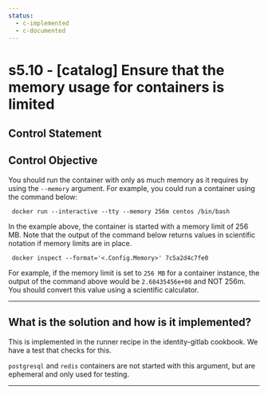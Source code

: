 ```yaml
---
status:
  - c-implemented
  - c-documented
---
```


# s5.10 - \[catalog\] Ensure that the memory usage for containers is limited

## Control Statement

## Control Objective

You should run the container with only as much memory as it requires by using the `--memory` argument.     For example, you could run a container using the command below: 

```  docker run --interactive --tty --memory 256m centos /bin/bash  ```

In the example above, the container is started with a memory limit of 256 MB.    Note that the output of the command below returns values in scientific notation if memory limits are in place. 

```  docker inspect --format='<.Config.Memory>' 7c5a2d4c7fe0  ```

For example, if the memory limit is set to `256 MB` for a container instance, the output of the command above would be `2.68435456e+08` and NOT 256m. You should convert this value using a scientific calculator.

______________________________________________________________________

## What is the solution and how is it implemented?

This is implemented in the runner recipe in the identity-gitlab
cookbook. We have a test that checks for this.

`postgresql` and `redis` containers are not started with this
argument, but are ephemeral and only used for testing.

______________________________________________________________________
